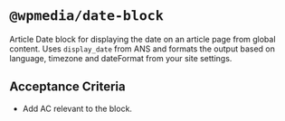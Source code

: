 # `@wpmedia/date-block`

Article Date block for displaying the date on an article page from global content. Uses `display_date` from ANS and formats the output based on language, timezone and dateFormat from your site settings.

## Acceptance Criteria

- Add AC relevant to the block.
